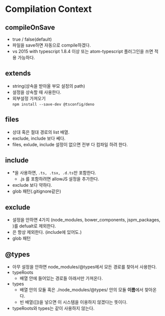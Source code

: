 # Compilation Context


## compileOnSave
- true / false(default)
- 파일을 save하면 자동으로 compile하겠다.
- vs 2015 with typescript 1.8.4 이상 또는 atom-typescript 플러그인을 쓰면 적용 가능하다.

## extends
- string(상속을 받아올 부모 설정의 path)
- 설정을 상속할 때 사용한다.
- 외부설정 가져오기 <br/>
 ```npm install --save-dev @tsconfig/deno```

## files
- 상대 혹은 절대 경로의 list 배열.
- exclude, include 보다 쎄다.
- files, exlude, include 설정이 없으면 전부 다 컴파일 하려 한다.

## include
- *을 사용하면, ```.ts, .tsx, .d.ts```만 포함한다.
  - .js 를 포함하려면 allowJS 설정을 추가한다.
- exclude 보다 약하다.
- glob 패턴(.gitignore같은)

## exclude
- 설정을 안하면 4가지 (node_modules, bower_components, jspm_packages, <outDir>)를 defualt로 제외한다.
- <outDir> 은 항상 제외한다. (include에 있어도.)
- glob 패턴


## @types
- 아무 설정을 안하면 node_modules/@types에서 모든 경로를 찾아서 사용한다.
- typeRoots
  - 배열 안에 들어있는 경로들 아래서만 가져온다.
- types
  - 배열 안의 모듈 혹은 ./node_modules/@types/ 안의 모듈 **이름**에서 찾아온다.
  - 빈 배열([])을 넣으면 이 시스템을 이용하지 않겠다는 뜻이다.
- typeRoots와 types는 같이 사용하지 않는다.



